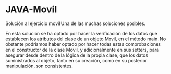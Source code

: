 # JAVA-Movil
Solución al ejercicio movil
Una de las muchas soluciones posibles.

En esta solución se ha optado por hacer la verificación de los datos que establecen los atributos del clase de un objeto Movil, en el método main. No obstante podríamos haber optado por hacer todas estas comprobaciones en el constructor de la clase Movil, y adicionalmente en sus setters, para asegurar desde dentro de la lógica de la propia clase, que los datos suministrados al objeto, tanto en su creación, como en su posterior manipulación, son consistentes.
